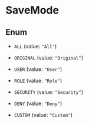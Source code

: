 

# SaveMode

## Enum


* `ALL` (value: `"All"`)

* `ORIGINAL` (value: `"Original"`)

* `USER` (value: `"User"`)

* `ROLE` (value: `"Role"`)

* `SECURITY` (value: `"Security"`)

* `DENY` (value: `"Deny"`)

* `CUSTOM` (value: `"Custom"`)



